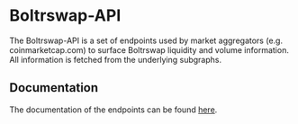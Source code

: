 # Boltrswap-API

The Boltrswap-API is a set of endpoints used by market aggregators (e.g. coinmarketcap.com) to surface Boltrswap liquidity
and volume information. All information is fetched from the underlying subgraphs.

## Documentation

The documentation of the endpoints can be found [here](./documentation.md).
